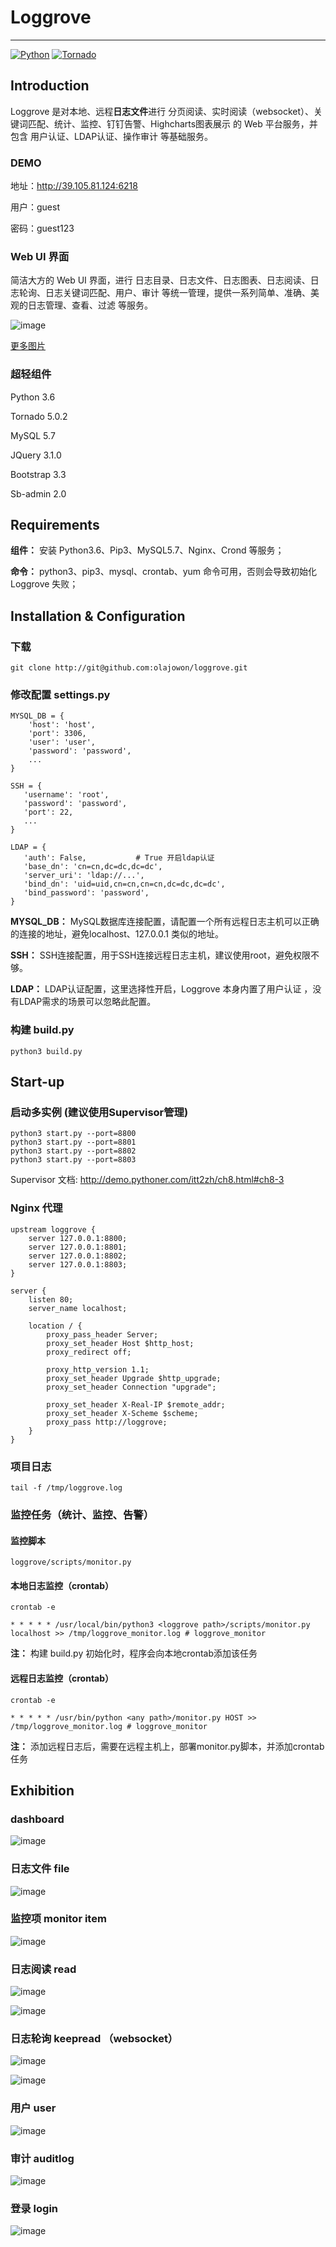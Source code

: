 # Loggrove
***

[![Python](https://img.shields.io/badge/python-3.6-brightgreen.svg?style=flat)](https://www.python.org/)
[![Tornado](https://img.shields.io/badge/tornado-5.0.2-brightgreen.svg)](http://www.tornadoweb.org/)

## Introduction
Loggrove 是对本地、远程**日志文件**进行 分页阅读、实时阅读（websocket）、关键词匹配、统计、监控、钉钉告警、Highcharts图表展示 的 Web 平台服务，并包含 用户认证、LDAP认证、操作审计 等基础服务。

### DEMO
地址：<http://39.105.81.124:6218>

用户：guest 

密码：guest123

### Web UI 界面
简洁大方的 Web UI 界面，进行 日志目录、日志文件、日志图表、日志阅读、日志轮询、日志关键词匹配、用户、审计 等统一管理，提供一系列简单、准确、美观的日志管理、查看、过滤 等服务。

![image](https://github.com/olajowon/exhibitions/blob/master/loggrove/dashboard.png?raw=true)

[更多图片](#Exhibition)

### 超轻组件
Python 3.6 

Tornado 5.0.2

MySQL 5.7

JQuery 3.1.0

Bootstrap 3.3

Sb-admin 2.0


## Requirements
**组件：** 安装 Python3.6、Pip3、MySQL5.7、Nginx、Crond 等服务；

**命令：** python3、pip3、mysql、crontab、yum 命令可用，否则会导致初始化 Loggrove 失败；

## Installation & Configuration
### 下载
	git clone http://git@github.com:olajowon/loggrove.git

### 修改配置 settings.py
	MYSQL_DB = {
	    'host': 'host',
	    'port': 3306,
	    'user': 'user',
	    'password': 'password',
	    ...
	}
	
	SSH = {
       'username': 'root',                  
       'password': 'password', 
       'port': 22,                         
       ...
	}
	
	LDAP = {
       'auth': False,           # True 开启ldap认证
       'base_dn': 'cn=cn,dc=dc,dc=dc',     
       'server_uri': 'ldap://...',
       'bind_dn': 'uid=uid,cn=cn,cn=cn,dc=dc,dc=dc',    
       'bind_password': 'password',
	}
**MYSQL_DB：** MySQL数据库连接配置，请配置一个所有远程日志主机可以正确的连接的地址，避免localhost、127.0.0.1 类似的地址。	

**SSH：** SSH连接配置，用于SSH连接远程日志主机，建议使用root，避免权限不够。

**LDAP：** LDAP认证配置，这里选择性开启，Loggrove 本身内置了用户认证 ，没有LDAP需求的场景可以忽略此配置。

### 构建 build.py
	python3 build.py

## Start-up
### 启动多实例 (建议使用Supervisor管理)
	python3 start.py --port=8800
	python3 start.py --port=8801
	python3 start.py --port=8802
	python3 start.py --port=8803
Supervisor 文档: <http://demo.pythoner.com/itt2zh/ch8.html#ch8-3>

### Nginx 代理
	upstream loggrove {
	    server 127.0.0.1:8800;
	    server 127.0.0.1:8801;
	    server 127.0.0.1:8802;
	    server 127.0.0.1:8803;
	}

	server {
	    listen 80;
	    server_name localhost;

	    location / {
	        proxy_pass_header Server;
	        proxy_set_header Host $http_host;
	        proxy_redirect off;

	        proxy_http_version 1.1;
	        proxy_set_header Upgrade $http_upgrade;
	        proxy_set_header Connection "upgrade";

	        proxy_set_header X-Real-IP $remote_addr;
	        proxy_set_header X-Scheme $scheme;
	        proxy_pass http://loggrove;
	    }
	}
	
### 项目日志
	tail -f /tmp/loggrove.log	

### 监控任务（统计、监控、告警）
#### 监控脚本
	loggrove/scripts/monitor.py
	
#### 本地日志监控（crontab）
	crontab -e
	
	* * * * * /usr/local/bin/python3 <loggrove path>/scripts/monitor.py localhost >> /tmp/loggrove_monitor.log # loggrove_monitor
**注：** 构建 build.py 初始化时，程序会向本地crontab添加该任务	 
	
#### 远程日志监控（crontab）				
	crontab -e
	
	* * * * * /usr/bin/python <any path>/monitor.py HOST >> /tmp/loggrove_monitor.log # loggrove_monitor
**注：** 添加远程日志后，需要在远程主机上，部署monitor.py脚本，并添加crontab任务

<a name="Exhibition"></a>
## Exhibition

### dashboard
![image](https://github.com/olajowon/exhibitions/blob/master/loggrove/dashboard.png?raw=true)	

### 日志文件 file
![image](https://github.com/olajowon/exhibitions/blob/master/loggrove/logfile.png?raw=true)	

### 监控项 monitor item
![image](https://github.com/olajowon/exhibitions/blob/master/loggrove/monitor_item.png?raw=true)
	
### 日志阅读 read
![image](https://github.com/olajowon/exhibitions/blob/master/loggrove/read.png?raw=true)

![image](https://github.com/olajowon/exhibitions/blob/master/loggrove/read_content.png?raw=true)

### 日志轮询 keepread （websocket）
![image](https://github.com/olajowon/exhibitions/blob/master/loggrove/keepread.png?raw=true)

![image](https://github.com/olajowon/exhibitions/blob/master/loggrove/keepread_content.png?raw=true)

### 用户 user
![image](https://github.com/olajowon/exhibitions/blob/master/loggrove/user.png?raw=true)

### 审计 auditlog
![image](https://github.com/olajowon/exhibitions/blob/master/loggrove/auditlog.png?raw=true)

### 登录 login
![image](https://github.com/olajowon/exhibitions/blob/master/loggrove/login.png?raw=true)












